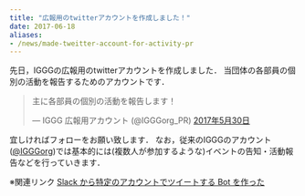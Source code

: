 ```yaml
---
title: "広報用のtwitterアカウントを作成しました！"
date: 2017-06-18
aliases:
- /news/made-tweitter-account-for-activity-pr
---
```


先日，IGGGの広報用のtwitterアカウントを作成しました．
当団体の各部員の個別の活動を報告するためのアカウントです．

<blockquote class="twitter-tweet" data-lang="ja"><p lang="ja" dir="ltr">主に各部員の個別の活動を報告します！</p>&mdash; IGGG 広報用アカウント (@IGGGorg_PR) <a href="https://twitter.com/IGGGorg_PR/status/869575730060869632?ref_src=twsrc%5Etfw">2017年5月30日</a></blockquote>
<script async src="https://platform.twitter.com/widgets.js" charset="utf-8"></script>

宜しければフォローをお願い致します．
なお，従来のIGGGのアカウント([@IGGGorg](https://twitter.com/IGGGorg))では基本的には(複数人が参加するような)イベントの告知・活動報告などを行っていきます．

※関連リンク
[Slack から特定のアカウントでツイートする Bot を作った](https://iggg.github.io/2017/06/01/make-tweet-slack-bot/)
